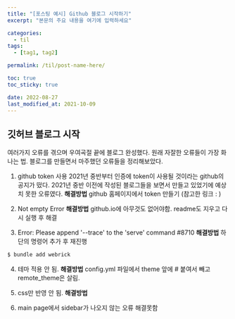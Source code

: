 ```yaml
---
title: "[포스팅 예시] Github 블로그 시작하기"
excerpt: "본문의 주요 내용을 여기에 입력하세요"

categories:
  - til
tags:
  - [tag1, tag2]

permalink: /til/post-name-here/

toc: true
toc_sticky: true

date: 2022-08-27
last_modified_at: 2021-10-09
---
```


## 깃허브 블로그 시작
여러가지 오류를 겪으며 우여곡절 끝에 블로그 완성했다.
원래 자잘한 오류들이 가장 화나는 법. 블로그를 만들면서 마주했던 오류들을 정리해보았다.

1. github token 사용
2021년 중반부터 인증에 token이 사용될 것이라는 github의 공지가 떴다.
2021년 중반 이전에 작성된 블로그들을 보면서 만들고 있었기에 예상치 못한 오류였다.
**해결방법**
 github 홈페이지에서 token 만들기 (참고한 링크 : )

 2. Not empty Error
 **해결방법**
 github.io에 아무것도 없어야함. readme도 지우고 다시 실행 후 해결
 
 3. Error: Please append '--trace' to the 'serve' command #8710
**해결방법**
하단의 명령어 추가 후 재진행
```bash
$ bundle add webrick
```
4. 테마 적용 안 됨.
**해결방법**
config.yml 파일에서 theme 앞에 # 붙여서 빼고 remote_theme은 살림.

5. css만 반영 안 됨.
**해결방법**

6. main page에서 sidebar가 나오지 않는 오류
해결못함



